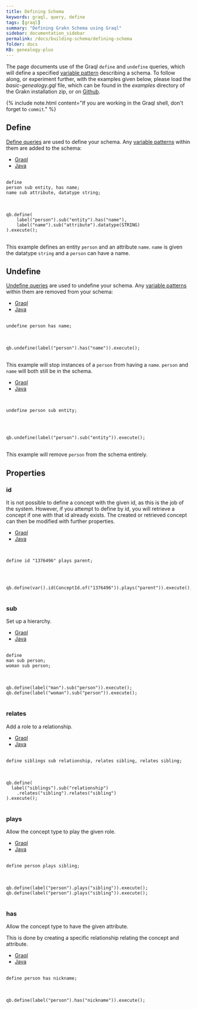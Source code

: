 ```yaml
---
title: Defining Schema
keywords: graql, query, define
tags: [graql]
summary: "Defining Grakn Schema using Graql"
sidebar: documentation_sidebar
permalink: /docs/building-schema/defining-schema
folder: docs
KB: genealogy-plus
---
```


The page documents use of the Graql `define` and `undefine` queries, which will define a specified
[variable pattern](../querying-data/match-clause#variable-patterns) describing a schema. To follow along, or experiment
further, with the examples given below, please load the *basic-genealogy.gql* file, which can be found in the *examples*
directory of the Grakn installation zip, or on
[Github](https://github.com/graknlabs/grakn/blob/master/grakn-dist/src/examples/basic-genealogy.gql).

{% include note.html content="If you are working in the Graql shell, don't forget to `commit`." %}

## Define

[Define queries](../api-references/ddl#define-query) are used to define your schema. Any
[variable patterns](../api-references/dml#patterns) within them are added to the schema:

<ul id="profileTabs" class="nav nav-tabs">
    <li class="active"><a href="#shell-define" data-toggle="tab">Graql</a></li>
    <li><a href="#java-define" data-toggle="tab">Java</a></li>
</ul>

<div class="tab-content">
<div role="tabpanel" class="tab-pane active" id="shell-define">
<pre class="language-graql"> <code>
define
person sub entity, has name;
name sub attribute, datatype string;
</code>
</pre>
</div>
<div role="tabpanel" class="tab-pane" id="java-define">
<pre class="language-java"> <code>
qb.define(
    label("person").sub("entity").has("name"),
    label("name").sub("attribute").datatype(STRING)
).execute();
</code>
</pre>
</div> <!-- tab-pane -->
</div> <!-- tab-content -->

This example defines an entity `person` and an attribute `name`. `name` is given the datatype `string` and a `person`
can have a name.

## Undefine

[Undefine queries](../api-references/ddl#undefine-query) are used to undefine your schema. Any
[variable patterns](../api-references/dml#patterns) within them are removed from your schema:

<ul id="profileTabs" class="nav nav-tabs">
    <li class="active"><a href="#shell-undefine-has" data-toggle="tab">Graql</a></li>
    <li><a href="#java-undefine-has" data-toggle="tab">Java</a></li>
</ul>

<div class="tab-content">
<div role="tabpanel" class="tab-pane active" id="shell-undefine-has">
<pre class="language-graql"> <code>
undefine person has name;
</code>
</pre>
</div>
<div role="tabpanel" class="tab-pane" id="java-undefine-has">
<pre class="language-java"> <code>
qb.undefine(label("person").has("name")).execute();
</code>
</pre>
</div> <!-- tab-pane -->
</div> <!-- tab-content -->

This example will stop instances of a `person` from having a `name`. `person` and `name` will both still be in the
schema.

<ul id="profileTabs" class="nav nav-tabs">
    <li class="active"><a href="#shell-undefine-sub" data-toggle="tab">Graql</a></li>
    <li><a href="#java-undefine-sub" data-toggle="tab">Java</a></li>
</ul>

<div class="tab-content">
<div role="tabpanel" class="tab-pane active" id="shell-undefine-sub">
<pre class="language-graql"> <code>
<!--test-ignore-->
undefine person sub entity;
</code>
</pre>
</div>
<div role="tabpanel" class="tab-pane" id="java-undefine-sub">
<pre class="language-java"> <code>
<!--test-ignore-->
qb.undefine(label("person").sub("entity")).execute();
</code>
</pre>
</div> <!-- tab-pane -->
</div> <!-- tab-content -->

This example will remove `person` from the schema entirely.

## Properties

### id

It is not possible to define a concept with the given id, as this is the job of the system. However, if you attempt to
define by id, you will retrieve a concept if one with that id already exists. The created or retrieved concept can then
be modified with further properties.

<ul id="profileTabs" class="nav nav-tabs">
    <li class="active"><a href="#shell3" data-toggle="tab">Graql</a></li>
    <li><a href="#java3" data-toggle="tab">Java</a></li>
</ul>

<div class="tab-content">
<div role="tabpanel" class="tab-pane active" id="shell3">
<pre class="language-graql"> <code>
<!--test-ignore-->
define id "1376496" plays parent;
</code>
</pre>
</div>
<div role="tabpanel" class="tab-pane" id="java3">
<pre class="language-java"> <code>
<!--test-ignore-->
qb.define(var().id(ConceptId.of("1376496")).plays("parent")).execute();
</code>
</pre>
</div> <!-- tab-pane -->
</div> <!-- tab-content -->

### sub

Set up a hierarchy.

<ul id="profileTabs" class="nav nav-tabs">
    <li class="active"><a href="#shell8" data-toggle="tab">Graql</a></li>
    <li><a href="#java8" data-toggle="tab">Java</a></li>
</ul>

<div class="tab-content">
<div role="tabpanel" class="tab-pane active" id="shell8">
<pre class="language-graql"> <code>
define
man sub person;
woman sub person;
</code>
</pre>
</div>
<div role="tabpanel" class="tab-pane" id="java8">
<pre class="language-java"> <code>
qb.define(label("man").sub("person")).execute();
qb.define(label("woman").sub("person")).execute();
</code>
</pre>
</div> <!-- tab-pane -->
</div> <!-- tab-content -->


### relates
Add a role to a relationship.

<ul id="profileTabs" class="nav nav-tabs">
    <li class="active"><a href="#shell9" data-toggle="tab">Graql</a></li>
    <li><a href="#java9" data-toggle="tab">Java</a></li>
</ul>

<div class="tab-content">
<div role="tabpanel" class="tab-pane active" id="shell9">
<pre class="language-graql"> <code>
define siblings sub relationship, relates sibling, relates sibling;
</code>
</pre>
</div>
<div role="tabpanel" class="tab-pane" id="java9">
<pre class="language-java"> <code>
qb.define(
  label("siblings").sub("relationship")
    .relates("sibling").relates("sibling")
).execute();
</code>
</pre>
</div> <!-- tab-pane -->
</div> <!-- tab-content -->


### plays
Allow the concept type to play the given role.

<ul id="profileTabs" class="nav nav-tabs">
    <li class="active"><a href="#shell10" data-toggle="tab">Graql</a></li>
    <li><a href="#java10" data-toggle="tab">Java</a></li>
</ul>

<div class="tab-content">
<div role="tabpanel" class="tab-pane active" id="shell10">
<pre class="language-graql"> <code>
define person plays sibling;
</code>
</pre>
</div>
<div role="tabpanel" class="tab-pane" id="java10">
<pre class="language-java"> <code>
qb.define(label("person").plays("sibling")).execute();
qb.define(label("person").plays("sibling")).execute();
</code>
</pre>
</div> <!-- tab-pane -->
</div> <!-- tab-content -->


### has

Allow the concept type to have the given attribute.

This is done by creating a specific relationship relating the concept and attribute.

<ul id="profileTabs" class="nav nav-tabs">
    <li class="active"><a href="#shell11" data-toggle="tab">Graql</a></li>
    <li><a href="#java11" data-toggle="tab">Java</a></li>
</ul>

<div class="tab-content">
<div role="tabpanel" class="tab-pane active" id="shell11">
<pre class="language-graql"> <code>
define person has nickname;
</code>
</pre>
</div>

<div role="tabpanel" class="tab-pane" id="java11">
<pre class="language-java"> <code>
qb.define(label("person").has("nickname")).execute();
</code>
</pre>
</div> <!-- tab-pane -->
</div> <!-- tab-content -->

